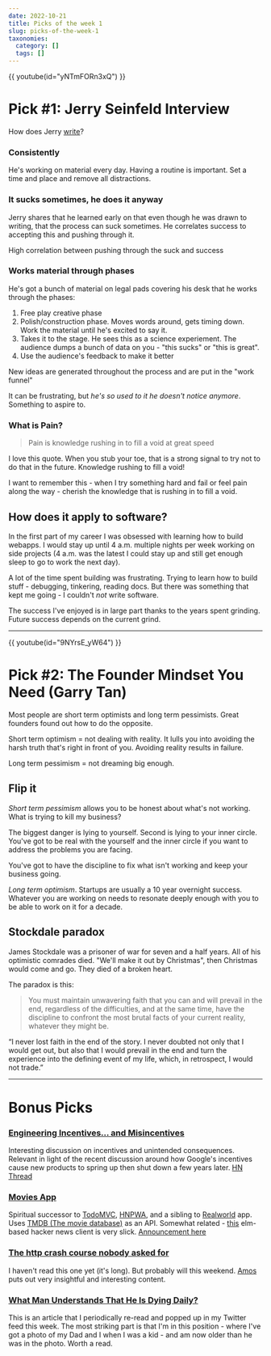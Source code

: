 ```yaml
---
date: 2022-10-21
title: Picks of the week 1
slug: picks-of-the-week-1
taxonomies:
  category: []
  tags: []
---
```


<div class=" mb-4">
    {{ youtube(id="yNTmFORn3xQ") }}
</div>

# Pick #1: Jerry Seinfeld Interview

How does Jerry [write](https://youtu.be/yNTmFORn3xQ?t=701)?

### Consistently

He's working on material every day. Having a routine is important. Set a time and place and remove all distractions.

### It sucks sometimes, he does it anyway

Jerry shares that he learned early on that even though he was drawn to writing, that the process can suck sometimes. He correlates success to accepting this and pushing through it.

High correlation between pushing through the suck and success

### Works material through phases

He's got a bunch of material on legal pads covering his desk that he works through the phases:

1. Free play creative phase
2. Polish/construction phase. Moves words around, gets timing down. Work the material until he's excited to say it.
3. Takes it to the stage. He sees this as a science experiement. The audience dumps a bunch of data on you - "this sucks" or "this is great".
4. Use the audience's feedback to make it better

New ideas are generated throughout the process and are put in the "work funnel"

It can be frustrating, but _he's so used to it he doesn't notice anymore_. Something to aspire to.

### What is Pain?

> Pain is knowledge rushing in to fill a void at great speed

I love this quote. When you stub your toe, that is a strong signal to try not to do that in the future. Knowledge rushing to fill a void!

I want to remember this - when I try something hard and fail or feel pain along the way - cherish the knowledge that is rushing in to fill a void.

## How does it apply to software?

In the first part of my career I was obsessed with learning how to build webapps. I would stay up until 4 a.m. multiple nights per week working on side projects (4 a.m. was the latest I could stay up and still get enough sleep to go to work the next day).

A lot of the time spent building was frustrating. Trying to learn how to build stuff - debugging, tinkering, reading docs. But there was something that kept me going - I couldn't _not_ write software.

The success I've enjoyed is in large part thanks to the years spent grinding. Future success depends on the current grind.

<hr class="mt-8 mb-12"/>

{{ youtube(id="9NYrsE_yW64") }}

# Pick #2: The Founder Mindset You Need (Garry Tan)

Most people are short term optimists and long term pessimists. Great founders found out how to do the opposite.

Short term optimism = not dealing with reality. It lulls you into avoiding the harsh truth that's right in front of you. Avoiding reality results in failure.

Long term pessimism = not dreaming big enough.

## Flip it

_Short term pessimism_ allows you to be honest about what's not working. What is trying to kill my business?

The biggest danger is lying to yourself. Second is lying to your inner circle. You've got to be real with the yourself and the inner circle if you want to address the problems you are facing.

You've got to have the discipline to fix what isn't working and keep your business going.

_Long term optimism_. Startups are usually a 10 year overnight success. Whatever you are working on needs to resonate deeply enough with you to be able to work on it for a decade.

## Stockdale paradox

James Stockdale was a prisoner of war for seven and a half years. All of his optimistic comrades died. "We'll make it out by Christmas", then Christmas would come and go. They died of a broken heart.

The paradox is this:

> You must maintain unwavering faith that you can and will prevail in the end, regardless of the difficulties, and at the same time, have the discipline to confront the most brutal facts of your current reality, whatever they might be.

“I never lost faith in the end of the story. I never doubted not only that I would get out, but also that I would prevail in the end and turn the experience into the defining event of my life, which, in retrospect, I would not trade.”

<hr class="mt-8 mb-12"/>

# Bonus Picks

### [Engineering Incentives... and Misincentives](https://oxide.computer/podcasts/oxide-and-friends/1062204)

Interesting discussion on incentives and unintended consequences. Relevant in light of the recent discussion around how Google's incentives cause new products to spring up then shut down a few years later. [HN Thread](https://news.ycombinator.com/item?id=33022768)

### [Movies App](https://tastejs.com/movies/index.html)

Spiritual successor to [TodoMVC](https://todomvc.com/), [HNPWA](https://hnpwa.com/), and a sibling to [Realworld](https://github.com/gothinkster/realworld) app. Uses [TMDB (The movie database)](https://www.themoviedb.org/) as an API. Somewhat related - [this](https://elm-hnpwa.firebaseapp.com/top?page=1) elm-based hacker news client is very slick. [Announcement here](https://twitter.com/addyosmani/status/1582798642015924224)

### [The http crash course nobody asked for](https://fasterthanli.me/articles/the-http-crash-course-nobody-asked-for)

I haven't read this one yet (it's long). But probably will this weekend. [Amos](https://twitter.com/fasterthanlime) puts out very insightful and interesting content.

### [What Man Understands That He Is Dying Daily?](https://www.artofmanliness.com/character/advice/what-man-understands-that-he-is-dying-daily-this-is-your-life/)

This is an article that I periodically re-read and popped up in my Twitter feed this week. The most striking part is that I'm in this position - where I've got a photo of my Dad and I when I was a kid - and am now older than he was in the photo. Worth a read.
